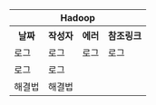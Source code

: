 <table>
  <tr>
      <th colspan="4">Hadoop</th>
  </tr>
  <tr>
    <th>날짜</th>
    <th>작성자</th>
    <th>에러</th> 
    <th>참조링크</th>
  </tr>
  <tr>
    <td>로그</td>
    <td>로그</td>
    <td>로그</td>
    <td>로그</td>
  </tr>
  <tr>
    <td>로그</td>
    <td>로그</td>
  </tr>
  <tr>
    <td>해결법</td>
    <td>해결법</td>
  </tr>

</table>
